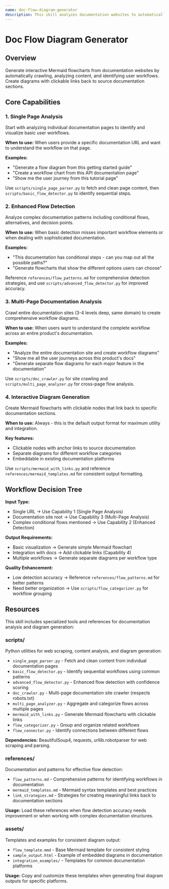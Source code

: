```yaml
---
name: doc-flow-diagram-generator
description: This skill analyzes documentation websites to automatically generate interactive Mermaid flowcharts showing user workflows and processes. Use this skill when users request flow diagrams, process visualization, or workflow documentation from existing product documentation, API docs, or tutorial sites.
---
```


# Doc Flow Diagram Generator

## Overview

Generate interactive Mermaid flowcharts from documentation websites by automatically crawling, analyzing content, and identifying user workflows. Create diagrams with clickable links back to source documentation sections.

## Core Capabilities

### 1. Single Page Analysis
Start with analyzing individual documentation pages to identify and visualize basic user workflows.

**When to use:** When users provide a specific documentation URL and want to understand the workflow on that page.

**Examples:**
- "Generate a flow diagram from this getting started guide"
- "Create a workflow chart from this API documentation page"
- "Show me the user journey from this tutorial page"

Use `scripts/single_page_parser.py` to fetch and clean page content, then `scripts/basic_flow_detector.py` to identify sequential steps.

### 2. Enhanced Flow Detection
Analyze complex documentation patterns including conditional flows, alternatives, and decision points.

**When to use:** When basic detection misses important workflow elements or when dealing with sophisticated documentation.

**Examples:**
- "This documentation has conditional steps - can you map out all the possible paths?"
- "Generate flowcharts that show the different options users can choose"

Reference `references/flow_patterns.md` for comprehensive detection strategies, and use `scripts/advanced_flow_detector.py` for improved accuracy.

### 3. Multi-Page Documentation Analysis
Crawl entire documentation sites (3-4 levels deep, same domain) to create comprehensive workflow diagrams.

**When to use:** When users want to understand the complete workflow across an entire product's documentation.

**Examples:**
- "Analyze the entire documentation site and create workflow diagrams"
- "Show me all the user journeys across this product's docs"
- "Generate separate flow diagrams for each major feature in the documentation"

Use `scripts/doc_crawler.py` for site crawling and `scripts/multi_page_analyzer.py` for cross-page flow analysis.

### 4. Interactive Diagram Generation
Create Mermaid flowcharts with clickable nodes that link back to specific documentation sections.

**When to use:** Always - this is the default output format for maximum utility and integration.

**Key features:**
- Clickable nodes with anchor links to source documentation
- Separate diagrams for different workflow categories
- Embeddable in existing documentation platforms

Use `scripts/mermaid_with_links.py` and reference `references/mermaid_templates.md` for consistent output formatting.

## Workflow Decision Tree

**Input Type:**
- Single URL → Use Capability 1 (Single Page Analysis)
- Documentation site root → Use Capability 3 (Multi-Page Analysis)
- Complex conditional flows mentioned → Use Capability 2 (Enhanced Detection)

**Output Requirements:**
- Basic visualization → Generate simple Mermaid flowchart
- Integration with docs → Add clickable links (Capability 4)
- Multiple workflows → Generate separate diagrams per workflow type

**Quality Enhancement:**
- Low detection accuracy → Reference `references/flow_patterns.md` for better patterns
- Need better organization → Use `scripts/flow_categorizer.py` for workflow grouping

## Resources

This skill includes specialized tools and references for documentation analysis and diagram generation:

### scripts/
Python utilities for web scraping, content analysis, and diagram generation:

- `single_page_parser.py` - Fetch and clean content from individual documentation pages
- `basic_flow_detector.py` - Identify sequential workflows using common patterns
- `advanced_flow_detector.py` - Enhanced flow detection with confidence scoring
- `doc_crawler.py` - Multi-page documentation site crawler (respects robots.txt)
- `multi_page_analyzer.py` - Aggregate and categorize flows across multiple pages
- `mermaid_with_links.py` - Generate Mermaid flowcharts with clickable links
- `flow_categorizer.py` - Group and organize related workflows
- `flow_connector.py` - Identify connections between different flows

**Dependencies:** BeautifulSoup4, requests, urllib.robotparser for web scraping and parsing.

### references/
Documentation and patterns for effective flow detection:

- `flow_patterns.md` - Comprehensive patterns for identifying workflows in documentation
- `mermaid_templates.md` - Mermaid syntax templates and best practices
- `link_strategies.md` - Strategies for creating meaningful links back to documentation sections

**Usage:** Load these references when flow detection accuracy needs improvement or when working with complex documentation structures.

### assets/
Templates and examples for consistent diagram output:

- `flow_template.mmd` - Base Mermaid template for consistent styling
- `sample_output.html` - Example of embedded diagrams in documentation
- `integration_examples/` - Templates for common documentation platforms

**Usage:** Copy and customize these templates when generating final diagram outputs for specific platforms.